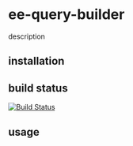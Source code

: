 # ee-query-builder

description

## installation



## build status

[![Build Status](https://travis-ci.org/eventEmitter/ee-query-builder.png?branch=master)](https://travis-ci.org/eventEmitter/ee-query-builder)


## usage